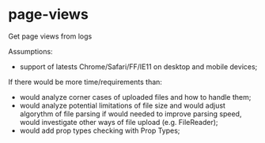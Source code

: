 # page-views
Get page views from logs

Assumptions:

* support of latests Chrome/Safari/FF/IE11 on desktop and mobile devices;


If there would be more time/requirements than:

* would analyze corner cases of uploaded files and how to handle them;
* would analyze potential limitations of file size and would adjust algorythm of file parsing if would needed to improve parsing speed, would investigate other ways of file upload (e.g. FileReader);
* would add prop types checking with Prop Types;
